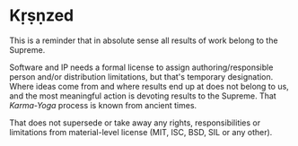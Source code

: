 # Kṛṣṇzed

This is a reminder that in absolute sense all results of work belong to the Supreme.
<!-- Personality of Godhead Kṛṣṇa (also known as Allah, Jehovah and [thousands of other names]((https://vedabase.io/en/library/sb/10/51/36/)))-->

Software and IP needs a formal license to assign authoring/responsible person and/or distribution limitations, but that's temporary designation. Where ideas come from and where results end up at does not belong to us, and the most meaningful action is devoting results to the Supreme. That _Karma-Yoga_ process is known from ancient times.

That does not supersede or take away any rights, responsibilities or limitations from material-level license (MIT, ISC, BSD, SIL or any other).
